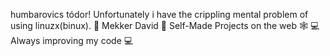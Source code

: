 humbarovics tódor!
Unfortunately i have the crippling mental problem of using linuzx(binux).
 🦐 Mekker David 🦐
 Self-Made Projects on the web 🕸
  💻 Always improving my code 💻 
 
<!---
Smekker11/Smekker11 is a ✨ special ✨ repository because its `README.md` (this file) appears on your GitHub profile.
You can click the Preview link to take a look at your changes.
--->
